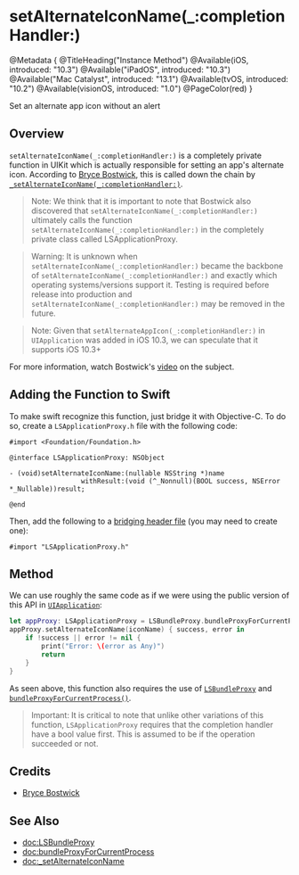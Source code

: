 # setAlternateIconName(\_:completionHandler:)

@Metadata {
    @TitleHeading("Instance Method")
    @Available(iOS, introduced: "10.3")
    @Available("iPadOS", introduced: "10.3")
    @Available("Mac Catalyst", introduced: "13.1")
    @Available(tvOS, introduced: "10.2")
    @Available(visionOS, introduced: "1.0")
    @PageColor(red)
}

Set an alternate app icon without an alert

## Overview

`setAlternateIconName(_:completionHandler:)` is a completely private function in UIKit which is actually responsible for setting an app's alternate icon. According to [Bryce Bostwick](https://bryce.co), this is called down the chain by [`_setAlternateIconName(_:completionHandler:)`](<doc:_setAlternateIconName>).

> Note: We think that it is important to note that Bostwick also discovered that `setAlternateIconName(_:completionHandler:)` ultimately calls the function `setAlternateIconName(_:completionHandler:)` in the completely private class called LSApplicationProxy.

> Warning: It is unknown when `setAlternateIconName(_:completionHandler:)` became the backbone of `setAlternateIconName(_:completionHandler:)` and exactly which operating systems/versions support it. Testing is required before release into production and `setAlternateIconName(_:completionHandler:)` may be removed in the future. 

> Note: Given that `setAlternateAppIcon(_:completionHandler:)` in `UIApplication` was added in iOS 10.3, we can speculate that it supports iOS 10.3+ 

For more information, watch Bostwick's [video](https://www.youtube.com/watch?v=KDVibKGtSVI) on the subject.

## Adding the Function to Swift

To make swift recognize this function, just bridge it with Objective-C. To do so, create a `LSApplicationProxy.h` file with the following code: 
```objc
#import <Foundation/Foundation.h>

@interface LSApplicationProxy: NSObject

- (void)setAlternateIconName:(nullable NSString *)name
                  withResult:(void (^_Nonnull)(BOOL success, NSError *_Nullable))result;

@end
```
Then, add the following  to a [bridging header file](https://developer.apple.com/documentation/swift/importing-objective-c-into-swift) (you may need to create one):
```objc
#import "LSApplicationProxy.h"
```

## Method

We can use roughly the same code as if we were using the public version of this API in [`UIApplication`](<doc:UIApplication>):
```swift
let appProxy: LSApplicationProxy = LSBundleProxy.bundleProxyForCurrentProcess()
appProxy.setAlternateIconName(iconName) { success, error in
    if !success || error != nil {
        print("Error: \(error as Any)")
        return
    }
}
```
As seen above, this function also requires the use of [`LSBundleProxy`](<doc:LSBundleProxy>) and [`bundleProxyForCurrentProcess()`](<doc:bundleProxyForCurrentProcess>).

> Important: It is critical to note that unlike other variations of this function, `LSApplicationProxy` requires that the completion handler have a bool value first. This is assumed to be if the operation succeeded or not.

## Credits

 - [Bryce Bostwick](https://bryce.co)

## See Also

- <doc:LSBundleProxy>
- <doc:bundleProxyForCurrentProcess>
- <doc:_setAlternateIconName>
